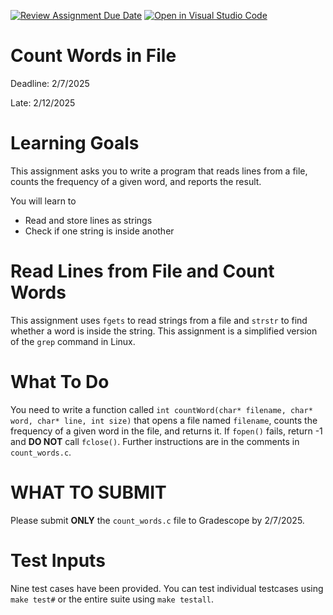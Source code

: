 [![Review Assignment Due Date](https://classroom.github.com/assets/deadline-readme-button-22041afd0340ce965d47ae6ef1cefeee28c7c493a6346c4f15d667ab976d596c.svg)](https://classroom.github.com/a/h1J1P4SO)
[![Open in Visual Studio Code](https://classroom.github.com/assets/open-in-vscode-2e0aaae1b6195c2367325f4f02e2d04e9abb55f0b24a779b69b11b9e10269abc.svg)](https://classroom.github.com/online_ide?assignment_repo_id=19848223&assignment_repo_type=AssignmentRepo)
# Count Words in File

Deadline: 2/7/2025

Late: 2/12/2025

Learning Goals 
==============

This assignment asks you to write a program that reads lines from a file,
counts the frequency of a given word, and reports the result.

You will learn to
* Read and store lines as strings
* Check if one string is inside another

Read Lines from File and Count Words
===================================

This assignment uses `fgets` to read strings from a file and
`strstr` to find whether a word is inside the string.
This assignment is a simplified version of the `grep` command in
Linux.

What To Do
==========

You need to write a function called `int countWord(char* filename, char* word, char* line, int size)` 
that opens a file named `filename`, counts the frequency of a given word in the file,
and returns it. If `fopen()` fails, return -1 and **DO NOT** call `fclose()`.
Further instructions are in the comments in `count_words.c`.

WHAT TO SUBMIT
==============

Please submit **ONLY** the `count_words.c` file to Gradescope by 2/7/2025.

Test Inputs
===========

Nine test cases have been provided. You can test individual testcases using `make test#` or the entire suite using `make testall`.
